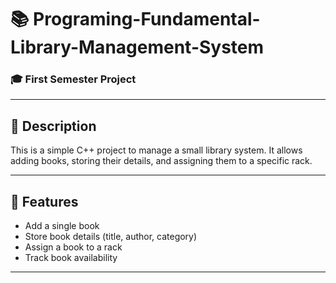 # 📚 Programing-Fundamental-Library-Management-System
### 🎓 First Semester Project

---

## 🧾 Description
This is a simple C++ project to manage a small library system. It allows adding books, storing their details, and assigning them to a specific rack.

---

## 🧠 Features
- Add a single book
- Store book details (title, author, category)
- Assign a book to a rack
- Track book availability
  
---
